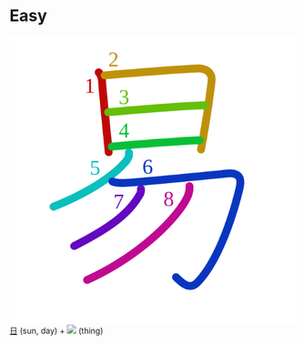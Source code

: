 # Easy
![6613](Kanji/kanji-colorize/6613.svg)
[日](Kanji/kanji-dict/日.md) (sun, day) + ![](http://www.kanjidamage.com/assets/radsmall/thing-4c559fa5237751ad343fd364031b785b144576e13de9bac7183bcdb8fdd8a814.jpg) (thing)